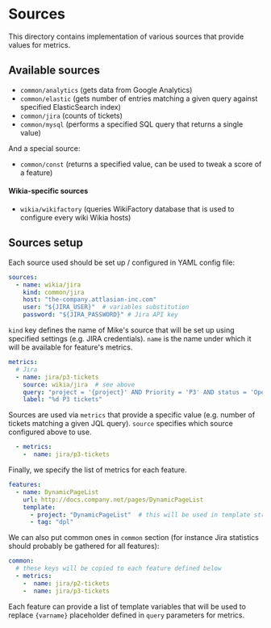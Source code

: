 Sources
=======

This directory contains implementation of various sources that provide values for metrics.

## Available sources

* `common/analytics` (gets data from Google Analytics)
* `common/elastic` (gets number of entries matching a given query against specified ElasticSearch index)
* `common/jira` (counts of tickets)
* `common/mysql` (performs a specified SQL query that returns a single value)

And a special source:

* `common/const` (returns a specified value, can be used to tweak a score of a feature)

#### Wikia-specific sources

* `wikia/wikifactory` (queries WikiFactory database that is used to configure every wiki Wikia hosts)

## Sources setup

Each source used should be set up / configured in YAML config file:

```yaml
sources:
  - name: wikia/jira
    kind: common/jira
    host: "the-company.attlasian-inc.com"
    user: "${JIRA_USER}"  # variables substitution
    password: "${JIRA_PASSWORD}" # Jira API key
```

`kind` key defines the name of Mike's source that will be set up using specified settings (e.g. JIRA credentials).
`name` is the name under which it will be available for feature's metrics.

```yaml
metrics:
  # Jira
  - name: jira/p3-tickets
    source: wikia/jira  # see above
    query: "project = '{project}' AND Priority = 'P3' AND status = 'Open'"  # you can use template strings
    label: "%d P3 tickets"
```

Sources are used via `metrics` that provide a specific value (e.g. number of tickets matching a given JQL query).
`source` specifies which source configured above to use.

```yaml
  - metrics:
    -  name: jira/p3-tickets
```

Finally, we specify the list of metrics for each feature.

```yaml
features:
  - name: DynamicPageList
    url: http://docs.company.net/pages/DynamicPageList
    template:
      - project: "DynamicPageList"  # this will be used in template string
      - tag: "dpl"
```

We can also put common ones in `common` section (for instance Jira statistics should probably be gathered for all features):

```yaml
common:
  # these keys will be copied to each feature defined below
  - metrics:
    -  name: jira/p2-tickets
    -  name: jira/p3-tickets
```

Each feature can provide a list of template variables that will be used to replace `{varname}` placeholder defined in `query` parameters for metrics.
